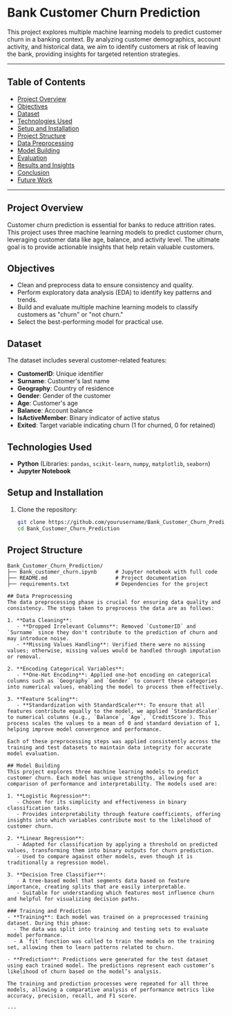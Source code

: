 # Bank Customer Churn Prediction

This project explores multiple machine learning models to predict customer churn in a banking context. By analyzing customer demographics, account activity, and historical data, we aim to identify customers at risk of leaving the bank, providing insights for targeted retention strategies.

---

## Table of Contents
- [Project Overview](#project-overview)
- [Objectives](#objectives)
- [Dataset](#dataset)
- [Technologies Used](#technologies-used)
- [Setup and Installation](#setup-and-installation)
- [Project Structure](#project-structure)
- [Data Preprocessing](#data-preprocessing)
- [Model Building](#model-building)
- [Evaluation](#evaluation)
- [Results and Insights](#results-and-insights)
- [Conclusion](#conclusion)
- [Future Work](#future-work)

---

## Project Overview
Customer churn prediction is essential for banks to reduce attrition rates. This project uses three machine learning models to predict customer churn, leveraging customer data like age, balance, and activity level. The ultimate goal is to provide actionable insights that help retain valuable customers.

## Objectives
- Clean and preprocess data to ensure consistency and quality.
- Perform exploratory data analysis (EDA) to identify key patterns and trends.
- Build and evaluate multiple machine learning models to classify customers as "churn" or "not churn."
- Select the best-performing model for practical use.

## Dataset
The dataset includes several customer-related features:
- **CustomerID**: Unique identifier
- **Surname**: Customer's last name
- **Geography**: Country of residence
- **Gender**: Gender of the customer
- **Age**: Customer's age
- **Balance**: Account balance
- **IsActiveMember**: Binary indicator of active status
- **Exited**: Target variable indicating churn (1 for churned, 0 for retained)

## Technologies Used
- **Python** (Libraries: `pandas`, `scikit-learn`, `numpy`, `matplotlib`, `seaborn`)
- **Jupyter Notebook**

## Setup and Installation
1. Clone the repository:
   ```bash
   git clone https://github.com/yourusername/Bank_Customer_Churn_Prediction.git
   cd Bank_Customer_Churn_Prediction

 ## Project Structure
```plaintext
Bank_Customer_Churn_Prediction/
├── Bank_customer_churn.ipynb      # Jupyter notebook with full code
├── README.md                      # Project documentation
├── requirements.txt               # Dependencies for the project

## Data Preprocessing
The data preprocessing phase is crucial for ensuring data quality and consistency. The steps taken to preprocess the data are as follows:

1. **Data Cleaning**:
   - **Dropped Irrelevant Columns**: Removed `CustomerID` and `Surname` since they don't contribute to the prediction of churn and may introduce noise.
   - **Missing Values Handling**: Verified there were no missing values; otherwise, missing values would be handled through imputation or removal.

2. **Encoding Categorical Variables**:
   - **One-Hot Encoding**: Applied one-hot encoding on categorical columns such as `Geography` and `Gender` to convert these categories into numerical values, enabling the model to process them effectively.

3. **Feature Scaling**:
   - **Standardization with StandardScaler**: To ensure that all features contribute equally to the model, we applied `StandardScaler` to numerical columns (e.g., `Balance`, `Age`, `CreditScore`). This process scales the values to a mean of 0 and standard deviation of 1, helping improve model convergence and performance.

Each of these preprocessing steps was applied consistently across the training and test datasets to maintain data integrity for accurate model evaluation.

## Model Building
This project explores three machine learning models to predict customer churn. Each model has unique strengths, allowing for a comparison of performance and interpretability. The models used are:

1. **Logistic Regression**:
   - Chosen for its simplicity and effectiveness in binary classification tasks.
   - Provides interpretability through feature coefficients, offering insights into which variables contribute most to the likelihood of customer churn.

2. **Linear Regression**:
   - Adapted for classification by applying a threshold on predicted values, transforming them into binary outputs for churn prediction.
   - Used to compare against other models, even though it is traditionally a regression model.

3. **Decision Tree Classifier**:
   - A tree-based model that segments data based on feature importance, creating splits that are easily interpretable.
   - Suitable for understanding which features most influence churn and helpful for visualizing decision paths.

### Training and Prediction
- **Training**: Each model was trained on a preprocessed training dataset. During this phase:
  - The data was split into training and testing sets to evaluate model performance.
  - A `fit` function was called to train the models on the training set, allowing them to learn patterns related to churn.
  
- **Prediction**: Predictions were generated for the test dataset using each trained model. The predictions represent each customer’s likelihood of churn based on the model’s analysis.

The training and prediction processes were repeated for all three models, allowing a comparative analysis of performance metrics like accuracy, precision, recall, and F1 score.

---




